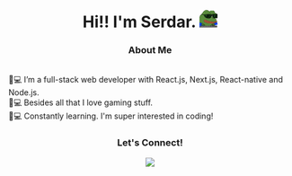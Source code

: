 <!-- Intro -->

<h1 align="center">Hi!! I'm Serdar. <img src="hacker-pepe.gif" style="height: 2rem; width: 2rem"/></h1>
<h3 align="center">About Me</h3>  
 <p>
<br>💫💻 I’m a full-stack web developer with React.js, Next.js, React-native and Node.js.
<br>💫💻 Besides all that I love gaming stuff.
<br>💫💻 Constantly learning. I'm super interested in coding!
 </p>

<!-- Socials --> 

<h3 align="center">Let's Connect! </h3>  
<div align="center">
<a href="https://www.linkedin.com/in/serdar-gavas/" target="blank"><img src="https://cdn.jsdelivr.net/gh/devicons/devicon/icons/linkedin/linkedin-original.svg" style="height: 3rem"/></a>

</div>
